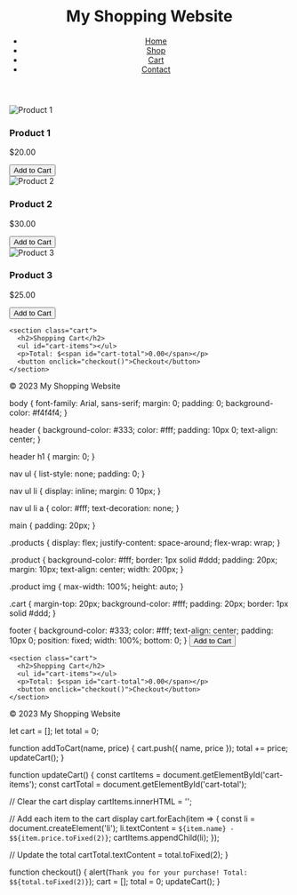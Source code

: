 <!DOCTYPE html>
<html lang="en">
<head>
  <meta charset="UTF-8">
  <meta name="viewport" content="width=device-width, initial-scale=1.0">
  <title>My Shopping Website</title>
  <link rel="stylesheet" href="styles.css">
</head>
<body>
  <header>
    <h1>My Shopping Website</h1>
    <nav>
      <ul>
        <li><a href="#">Home</a></li>
        <li><a href="#">Shop</a></li>
        <li><a href="#">Cart</a></li>
        <li><a href="#">Contact</a></li>
      </ul>
    </nav>
  </header>

  <main>
    <section class="products">
      <div class="product">
        <img src="product1.jpg" alt="Product 1">
        <h3>Product 1</h3>
        <p>$20.00</p>
        <button onclick="addToCart('Product 1', 20)">Add to Cart</button>
      </div>
      <div class="product">
        <img src="product2.jpg" alt="Product 2">
        <h3>Product 2</h3>
        <p>$30.00</p>
        <button onclick="addToCart('Product 2', 30)">Add to Cart</button>
      </div>
      <div class="product">
        <img src="product3.jpg" alt="Product 3">
        <h3>Product 3</h3>
        <p>$25.00</p>
        <button onclick="addToCart('Product 3', 25)">Add to Cart</button>
      </div>
    </section>

    <section class="cart">
      <h2>Shopping Cart</h2>
      <ul id="cart-items"></ul>
      <p>Total: $<span id="cart-total">0.00</span></p>
      <button onclick="checkout()">Checkout</button>
    </section>
  </main>

  <footer>
    <p>&copy; 2023 My Shopping Website</p>
  </footer>

  <script src="script.js"></script>
</body>
</html>
body {
  font-family: Arial, sans-serif;
  margin: 0;
  padding: 0;
  background-color: #f4f4f4;
}

header {
  background-color: #333;
  color: #fff;
  padding: 10px 0;
  text-align: center;
}

header h1 {
  margin: 0;
}

nav ul {
  list-style: none;
  padding: 0;
}

nav ul li {
  display: inline;
  margin: 0 10px;
}

nav ul li a {
  color: #fff;
  text-decoration: none;
}

main {
  padding: 20px;
}

.products {
  display: flex;
  justify-content: space-around;
  flex-wrap: wrap;
}

.product {
  background-color: #fff;
  border: 1px solid #ddd;
  padding: 20px;
  margin: 10px;
  text-align: center;
  width: 200px;
}

.product img {
  max-width: 100%;
  height: auto;
}

.cart {
  margin-top: 20px;
  background-color: #fff;
  padding: 20px;
  border: 1px solid #ddd;
}

footer {
  background-color: #333;
  color: #fff;
  text-align: center;
  padding: 10px 0;
  position: fixed;
  width: 100%;
  bottom: 0;
}
        <button onclick="addToCart('Product 3', 25)">Add to Cart</button>
      </div>
    </section>

    <section class="cart">
      <h2>Shopping Cart</h2>
      <ul id="cart-items"></ul>
      <p>Total: $<span id="cart-total">0.00</span></p>
      <button onclick="checkout()">Checkout</button>
    </section>
  </main>

  <footer>
    <p>&copy; 2023 My Shopping Website</p>
  </footer>

  <script src="script.js"></script>
  let cart = [];
let total = 0;

function addToCart(name, price) {
  cart.push({ name, price });
  total += price;
  updateCart();
}

function updateCart() {
  const cartItems = document.getElementById('cart-items');
  const cartTotal = document.getElementById('cart-total');
  
  // Clear the cart display
  cartItems.innerHTML = '';
  
  // Add each item to the cart display
  cart.forEach(item => {
    const li = document.createElement('li');
    li.textContent = `${item.name} - $${item.price.toFixed(2)}`;
    cartItems.appendChild(li);
  });

  // Update the total
  cartTotal.textContent = total.toFixed(2);
}

function checkout() {
  alert(`Thank you for your purchase! Total: $${total.toFixed(2)}`);
  cart = [];
  total = 0;
  updateCart();
}
</body>
</html>
